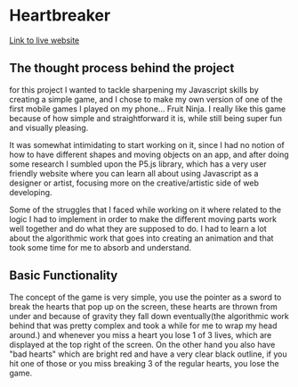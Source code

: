 # Heartbreaker

[Link to live website](https://helenasky93.github.io/Heartbreaker/)

## The thought process behind the project

for this project I wanted to tackle sharpening my Javascript skills by creating a simple game, and I chose to make my own version of one of the first mobile games I played on my phone... Fruit Ninja. I really like this game because of how simple and straightforward it is, while still being super fun and visually pleasing.

It was somewhat intimidating to start working on it, since I had no notion of how to have different shapes and moving objects on an app, and after doing some research I sumbled upon the P5.js library, which has a very user friendly website where you can learn all about using Javascript as a designer or artist, focusing more on the creative/artistic side of web developing.

Some of the struggles that I faced while working on it where related to the logic I had to implement in order to make the different moving parts work well together and do what they are supposed to do. I had to learn a lot about the algorithmic work that goes into creating an animation and that took some time for me to absorb and understand.

## Basic Functionality

The concept of the game is very simple, you use the pointer as a sword to break the hearts that pop up on the screen, these hearts are thrown from under and because of gravity they fall down eventually(the algorithmic work behind that was pretty complex and took a while for me to wrap my head around.) and whenever you miss a heart you lose 1 of 3 lives, which are displayed at the top right of the screen. On the other hand you also have "bad hearts" which are bright red and have a very clear black outline, if you hit one of those or you miss breaking 3 of the regular hearts, you lose the game.


